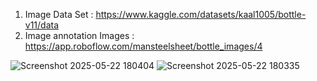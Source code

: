 1. Image Data Set : https://www.kaggle.com/datasets/kaal1005/bottle-v11/data
2. Image annotation Images : https://app.roboflow.com/mansteelsheet/bottle_images/4






![Screenshot 2025-05-22 180404](https://github.com/user-attachments/assets/f84e3ac0-c6d1-45c8-b226-6d37cf1b6c83)
![Screenshot 2025-05-22 180335](https://github.com/user-attachments/assets/19bfde63-dd9f-46e2-b35d-1149d75ed448)

